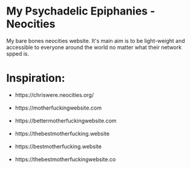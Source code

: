 # My Psychadelic Epiphanies -Neocities
My bare bones neocities website. It's main aim is to be light-weight and accessible to everyone around the world no matter what their network spped is. 

# Inspiration:
<ul>
<li>https://chriswere.neocities.org/</li> <br>
<li>https://motherfuckingwebsite.com</li> <br>
<li>https://bettermotherfuckingwebsite.com</li> <br>
<li>https://thebestmotherfucking.website</li> <br>
<li>https://bestmotherfucking.website</li> <br>
<li>https://thebestmotherfuckingwebsite.co</li> <br>
</ul>
